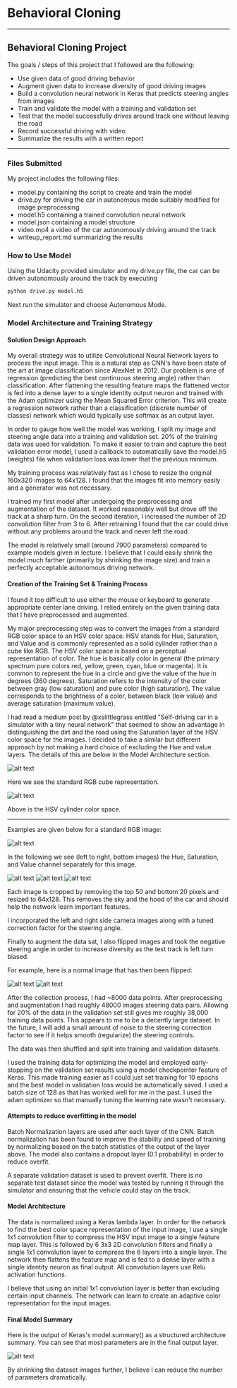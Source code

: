 # **Behavioral Cloning** #

---

## **Behavioral Cloning Project** ##

The goals / steps of this project that I followed are the following:

* Use given data of good driving behavior
* Augment given data to increase diversity of good driving images
* Build a convolution neural network in Keras that predicts steering angles from images
* Train and validate the model with a training and validation set
* Test that the model successfully drives around track one without leaving the road
* Record successful driving with video
* Summarize the results with a written report


[//]: # (Image References)

[image1]: ./examples/structure.png "Model Summary"
[image2]: ./examples/rgb.jpg "RGB Image"
[image3]: ./examples/hue.png "Hue Image"
[image4]: ./examples/saturation.png "Saturation Image"
[image5]: ./examples/value.png "Value Image"
[image6]: ./examples/RGB_cube.png "RGB Cube"
[image7]: ./examples/HSV_cylinder.png "HSV Cylinder"
[image8]: ./examples/normal.jpg "Normal Image"
[image9]: ./examples/flip.jpg "Flipped Image"


---

### Files Submitted ###

My project includes the following files:

* model.py containing the script to create and train the model
* drive.py for driving the car in autonomous mode suitably modified for image preprocessing
* model.h5 containing a trained convolution neural network
* model.json containing a model structure
* video.mp4 a video of the car autonomously driving around the track 
* writeup_report.md summarizing the results

### How to Use Model ###

Using the Udacity provided simulator and my drive.py file, the car can be driven autonomously around the track by executing 
```sh
python drive.py model.h5
```

Next run the simulator and choose Autonomous Mode.


### Model Architecture and Training Strategy ###

#### Solution Design Approach ####

My overall strategy was to utilize Convolutional Neural Network layers to process the input image.  This is a natural step as CNN's have been state of the art at image classification since AlexNet in 2012.  Our
problem is one of regression (predicting the best continuous steering angle) rather than classification.
After flattening the resulting feature maps the flattened vector is fed into a dense layer to a single
identity output neuron and trained with the Adam optimizer using the Mean Squared Error criterion.  This will create a regression network rather than a classification (discrete number of classes) network which would typically use softmax as an output layer.

In order to gauge how well the model was working, I split my image and steering angle data into a training and validation set. 20% of the training data was used for validation.  To make it easier to train and capture
the best validation error model, I used a callback to automatically save the model.h5 (weights) file when
validation loss was lower that the previous minimum.

My training process was relatively fast as I chose to resize the original 160x320 images to 64x128.  I found
that the images fit into memory easily and a generator was not necessary.

I trained my first model after undergoing the preprocessing and augmentation of the dataset.  It worked 
reasonably well but drove off the track at a sharp turn.  On the second iteration, I increased the number
of 2D convolution filter from 3 to 6.  After retraining I found that the car could drive without any problems
around the track and never left the road.

The model is relatively small (around 7900 parameters) compared to example models given in lecture.  I believe
that I could easily shrink the model much farther (primarily by shrinking the image size) and train a 
perfectly acceptable autonomous driving network. 


#### Creation of the Training Set & Training Process ####

I found it too difficult to use either the mouse or keyboard to generate appropriate center lane driving.  I relied entirely on the given training data that I have preprocessed and augmented.

My major preprocessing step was to convert the images from a standard RGB color space to an HSV color space.  HSV stands for Hue, Saturation, and Value and is commonly represented as a solid cylinder rather than a cube like RGB. The HSV color space is based on a perceptual representation of color.
The hue is basically color in general (the primary spectrum pure colors red, yellow, green, cyan, blue or magenta). It is common to represent the hue in a circle and give the value of the hue in degrees (360 degrees).
Saturation refers to the intensity of the color between gray (low saturation) and pure color (high saturation). 
The value corresponds to the brightness of a color, between black (low value) and average saturation (maximum value).  

I had read a medium post by @xslittlegrass entitled "Self-driving car in a simulator with a tiny neural network" that seemed to show an advantage in distinguishing the dirt and the road using the Saturation layer of the HSV color space for the images.  I decided to take a similar but different approach by not making a hard choice of excluding the Hue and value layers.  The details of this are below in the Model Architecture section.

![alt text][image6]


Here we see the standard RGB cube representation.


![alt text][image7]

Above is the HSV cylinder color space.

---

Examples are given below for a standard RGB image:

![alt text][image2]

In the following we see (left to right, bottom images) the Hue, Saturation, and Value channel separately for this image.

![alt text][image3]
![alt text][image4]
![alt text][image5]

Each image is cropped by removing the top 50 and bottom 20 pixels and resized to 64x128.  This removes the sky and the hood of the car and should help the network learn important features.

I incorporated the left and right side camera images along with a tuned correction factor for the
steering angle.

Finally to augment the data sat, I also flipped images and took the negative steering angle in order to increase diversity as the test track is left turn biased.

For example, here is a normal image that has then been flipped:

![alt text][image8]
![alt text][image9]


After the collection process, I had ~8000 data points. After preprocessing and augmentation I had roughly 48000 images steering data pairs.  Allowing for 20% of the data in the validation set still gives me roughly 38,000 training data points.  This appears to me to be a decently large dataset.  In the future, I will add a small
amount of noise to the steering correction factor to see if it helps smooth (regularize) the steering controls.

The data was then shuffled and split into training and validation datasets.

I used the training data for optimizing the model and employed early-stopping on the validation set results using a model checkpointer feature of Keras.  This made training easier as I could just set training for 10 epochs and the best model in validation loss would be automatically saved.  I used a batch size of 128 as that has worked well for me in the past.  I used the adam optimizer so that manually tuning the learning rate wasn't necessary.

#### Attempts to reduce overfitting in the model ####

Batch Normalization layers are used after each layer of the CNN.  Batch normalization has been found to improve the stability and speed of training by normalizing based on the batch statistics of the output of the layer above. The model also contains a dropout layer (0.1 probability) in order to reduce overfit.

A separate validation dataset is used to prevent overfit.  There is no separate test dataset since the model was tested by running it through the simulator and ensuring that the vehicle could stay on the track.

#### Model Architecture ####

The data is normalized using a Keras lambda layer.  In order for the network to find the best color space representation of the input image, I use a single 1x1 convolution filter to compress the HSV input image to a single feature map layer.  This is followed by 6 3x3 2D convolution filters and finally a single 1x1 convolution layer to compress the 6 layers into a single layer.  The network then flattens the feature map and is fed to a dense layer with a single identity neuron as final output.  All convolution layers use Relu activation functions.

I believe that using an initial 1x1 convolution layer is better than excluding certain input channels.  The network can learn to create an adaptive color representation for the input images.


####  Final Model Summary ####

Here is the output of Keras's model.summary() as a structured architecture summary. You can see that most parameters are in the final output layer.

![alt text][image1]

By shrinking the dataset images further, I believe I can reduce the number of parameters dramatically. 
